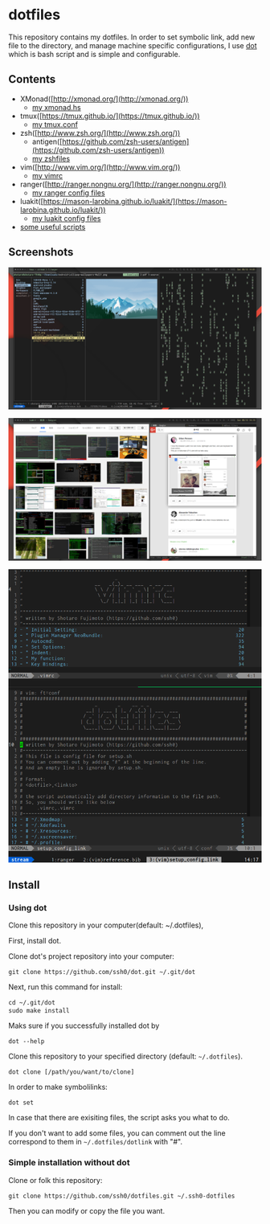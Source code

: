 dotfiles
========

This repository contains my dotfiles.
In order to set symbolic link, add new file to the directory, and manage machine specific configurations, I use [dot](https://github.com/ssh0/dot) which is bash script and is simple and configurable.

Contents
--------

* XMonad([http://xmonad.org/](http://xmonad.org/))
    * [my xmonad.hs](./xmonad/xmonad.hs)
* tmux([https://tmux.github.io/](https://tmux.github.io/))
    * [my tmux.conf](./rcfiles/tmux.conf)
* zsh([http://www.zsh.org/](http://www.zsh.org/))
    * antigen([https://github.com/zsh-users/antigen](https://github.com/zsh-users/antigen))
    * [my zshfiles](./zshfiles/)
* vim([http://www.vim.org/](http://www.vim.org/))
    * [my vimrc](./vimfiles/vimrc)
* ranger([http://ranger.nongnu.org/](http://ranger.nongnu.org/))
    * [my ranger config files](./ranger/)
* luakit([https://mason-larobina.github.io/luakit/](https://mason-larobina.github.io/luakit/))
    * [my luakit config files](./luakit/)
* [some useful scripts](./bin/)

Screenshots
-----------

![xmonad.png](./screenshots/xmonad.png)

![tmux.browsing](./screenshots/browsing.png)

![vim.png](./screenshots/vim.png)

Install
-------

### Using dot

Clone this repository in your computer(default: ~/.dotfiles),

First, install dot.

Clone dot's project repository into your computer:

```
git clone https://github.com/ssh0/dot.git ~/.git/dot
```

Next, run this command for install:

```
cd ~/.git/dot
sudo make install
```

Maks sure if you successfully installed dot by

```
dot --help
```

Clone this repository to your specified directory (default: `~/.dotfiles`).

```
dot clone [/path/you/want/to/clone]
```

In order to make symbolilinks:

```
dot set
```

In case that there are exisiting files, the script asks you what to do.

If you don't want to add some files, you can comment out the line correspond to them in `~/.dotfiles/dotlink` with "#".

### Simple installation without dot

Clone or folk this repository:

```
git clone https://github.com/ssh0/dotfiles.git ~/.ssh0-dotfiles
```

Then you can modify or copy the file you want.
